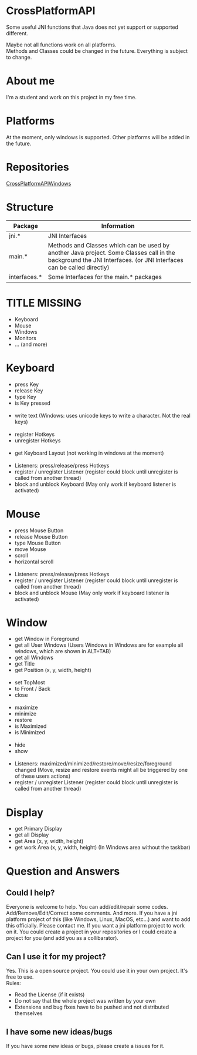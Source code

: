 # CrossPlatformAPI

Some useful JNI functions that Java does not yet support or supported different.<br>

Maybe not all functions work on all platforms.<br>
Methods and Classes could be changed in the future. Everything is subject to change.

# About me
I'm a student and work on this project in my free time.

# Platforms
At the moment, only windows is supported. Other platforms will be added in the future.

# Repositories
[CrossPlatformAPIWindows](https://github.com/JJBlue/CrossPlatformAPIWindows)

# Structure

| Package  | Information |
| -------- | ----------- |
| jni.\*    | JNI Interfaces  |
| main.\*   | Methods and Classes which can be used by another Java project. Some Classes call in the background the JNI Interfaces. (or JNI Interfaces can be called directly) |
| interfaces.\*    | Some Interfaces for the main.\* packages|

# TITLE MISSING

- Keyboard
- Mouse
- Windows
- Monitors
- ... (and more)

# Keyboard
- press Key
- release Key
- type Key
- is Key pressed
<br/><br/>
- write text (Windows: uses unicode keys to write a character. Not the real keys)
<br/><br/>
- register Hotkeys
- unregister Hotkeys
<br/><br/>
- get Keyboard Layout (not working in windows at the moment)
<br/><br/>
- Listeners: press/release/press Hotkeys
- register / unregister Listener (register could block until unregister is called from another thread)
- block and unblock Keyboard (May only work if keyboard listener is activated)

# Mouse
- press Mouse Button
- release Mouse Button
- type Mouse Button
- move Mouse
- scroll
- horizontal scroll
<br/><br/>
- Listeners: press/release/press Hotkeys
- register / unregister Listener (register could block until unregister is called from another thread)
- block and unblock Mouse (May only work if keyboard listener is activated)

# Window
- get Window in Foreground
- get all User Windows (Users Windows in Windows are for example all windows, which are shown in ALT+TAB)
- get all Windows
- get Title
- get Position (x, y, width, height)
<br/><br/>
- set TopMost
- to Front / Back
- close
<br/><br/>
- maximize
- minimize
- restore
- is Maximized
- is Minimized
<br/><br/>
- hide
- show
<br/><br/>
- Listeners: maximized/minimized/restore/move/resize/foreground changed (Move, resize and restore events might all be triggered by one of these users actions)
- register / unregister Listener (register could block until unregister is called from another thread)


# Display
- get Primary Display
- get all Display
- get Area (x, y, width, height)
- get work Area (x, y, width, height) (In Windows area without the taskbar)

# Question and Answers
## Could I help?
Everyone is welcome to help. You can add/edit/repair some codes. Add/Remove/Edit/Correct some comments. And more.
If you have a jni platform project of this (like Windows, Linux, MacOS, etc...) and want to add this officially. Please contact me.
If you want a jni platform project to work on it. You could create a project in your repositories or I could create a project for you (and add you as a collibarator).

## Can I use it for my project?
Yes. This is a open source project. You could use it in your own project. It's free to use.<br/>
Rules:
- Read the License (if it exists)
- Do not say that the whole project was written by your own
- Extensions and bug fixes have to be pushed and not distributed themselves

## I have some new ideas/bugs
If you have some new ideas or bugs, please create a issues for it.